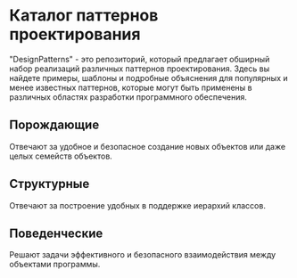 # Каталог паттернов проектирования
"DesignPatterns" - это репозиторий, который предлагает обширный набор реализаций различных паттернов проектирования. Здесь вы найдете примеры, шаблоны и подробные объяснения для популярных и менее известных паттернов, которые могут быть применены в различных областях разработки программного обеспечения.

## Порождающие
Отвечают за удобное и безопасное создание новых объектов или даже целых семейств объектов.

## Структурные
Отвечают за построение удобных в поддержке иерархий классов.

## Поведенческие
Решают задачи эффективного и безопасного взаимодействия между объектами программы.
